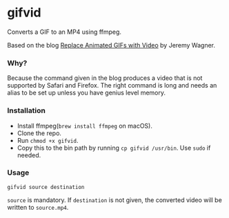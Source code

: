 # gifvid
Converts a GIF to an MP4 using ffmpeg.

Based on the blog [Replace Animated GIFs with Video](https://developers.google.com/web/fundamentals/performance/optimizing-content-efficiency/replace-animated-gifs-with-video/) by Jeremy Wagner.

### Why?

Because the command given in the blog produces a video that is not supported by Safari and Firefox. The right command is long and needs an alias to be set up unless you have genius level memory.

### Installation

* Install ffmpeg(`brew install ffmpeg` on macOS).
* Clone the repo.
* Run `chmod +x gifvid`.
* Copy this to the bin path by running `cp gifvid /usr/bin`. Use `sudo` if needed.

### Usage

`gifvid source destination`

`source` is mandatory. If `destination` is not given, the converted video will be written to `source.mp4`.
